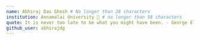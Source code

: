 ```yaml
---
name: Abhiraj Das Ghosh # No longer than 28 characters
institution: Annamalai University 🚩 # no longer than 58 characters
quote: It is never too late to be what you might have been. - George Eliot # no longer than 100 characters, avoid using quotes(") to guarantee the format remains the same.
github_user: abhirajdg
---
```

